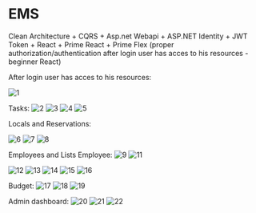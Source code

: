 # EMS
Clean Architecture + CQRS + Asp.net Webapi + ASP.NET Identity + JWT Token + React + Prime React + Prime Flex (proper authorization/authentication after login user has acces to his resources - beginner React)

After login user has acces to his resources:

![1](https://github.com/user-attachments/assets/b0bc9fd4-e8b0-4f4f-aa11-fd4995ba9401)

Tasks:
![2](https://github.com/user-attachments/assets/3aa72e47-7a94-4ea4-a296-12bf6fa92be1)
![3](https://github.com/user-attachments/assets/c613b50a-b08c-43d3-820c-06602cb121a7)
![4](https://github.com/user-attachments/assets/83783df3-774e-4420-b4fd-16239f06cf77)
![5](https://github.com/user-attachments/assets/4f0a55f7-77a2-4ebc-83d1-703fa3069be1)

Locals and Reservations:

![6](https://github.com/user-attachments/assets/35effe80-3c2b-4b07-8f4b-fca8fd7d821e)
![7](https://github.com/user-attachments/assets/be07c2cf-290b-4783-a178-a8494a7fd7f1)
![8](https://github.com/user-attachments/assets/ab7c214b-18a4-449f-bfbb-1ed266038451)

Employees and Lists Employee:
![9](https://github.com/user-attachments/assets/dc8283ca-5b76-437b-8a46-8c80a1723d47)
![11](https://github.com/user-attachments/assets/592fa6c5-4631-48ad-a362-8a4b9d5dfc24)

![12](https://github.com/user-attachments/assets/280a821d-8417-4af4-b476-a60b2d6e712b)
![13](https://github.com/user-attachments/assets/80b95127-1802-49f1-9a9d-3b0fb28b60f9)
![14](https://github.com/user-attachments/assets/2a7ce6dd-7f99-4de1-b0bf-f3a1ec012c18)
![15](https://github.com/user-attachments/assets/0d6157f7-63bc-4aa4-8f7f-a934a5bae29c)
![16](https://github.com/user-attachments/assets/68830e74-a038-4fa9-a0b2-033f0e1322e1)

<!--![5](https://github.com/user-attachments/assets/eb410c30-720c-4ce7-aac9-d1faced2f45d)-->

Budget:
![17](https://github.com/user-attachments/assets/fedc41e0-2ecb-4860-bec3-ce0c28e7c7ce)
![18](https://github.com/user-attachments/assets/467fd818-bf6d-463f-8057-167b2a31fd82)
![19](https://github.com/user-attachments/assets/5abb7f06-aaa5-4945-8b6d-da743204590d)

Admin dashboard:
![20](https://github.com/user-attachments/assets/19bf3cbd-956c-41aa-9402-a4fc102f32cf)
![21](https://github.com/user-attachments/assets/a715bac4-3d61-4d31-966e-55c98a252070)
![22](https://github.com/user-attachments/assets/29d2409f-251e-46c1-8986-1aa6854fe44a)
